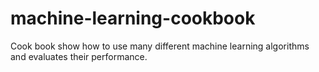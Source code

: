machine-learning-cookbook
=========================

Cook book show how to use many different machine learning algorithms and evaluates their performance.
